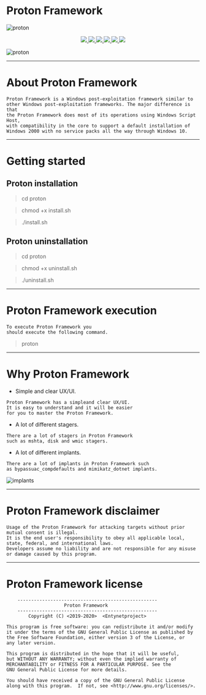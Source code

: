 # Proton Framework

![proton](https://user-images.githubusercontent.com/54115104/74107508-fa465880-4b81-11ea-9d8b-4dd277e82019.jpeg)

<p align="center">
  <a href="http://entynetproject.simplesite.com/">
    <img src="https://img.shields.io/badge/entynetproject-Ivan%20Nikolsky-blue.svg">
  </a> 
  <a href="https://github.com/entynetproject/proton/releases">
    <img src="https://img.shields.io/github/release/entynetproject/proton.svg">
  </a>
  <a href="https://wikipedia.org/wiki/Python_(programming_language)">
    <img src="https://img.shields.io/badge/language-python-blue.svg">
 </a>
  <a href="https://github.com/entynetproject/proton/issues?q=is%3Aissue+is%3Aclosed">
      <img src="https://img.shields.io/github/issues/entynetproject/proton.svg">
  </a>
  <a href="https://github.com/entynetproject/proton/wiki">
      <img src="https://img.shields.io/badge/wiki%20-proton-lightgrey.svg">
 </a>
  <a href="https://twitter.com/entynetproject">
    <img src="https://img.shields.io/badge/twitter-entynetproject-blue.svg">
 </a>
</p>

![proton](https://user-images.githubusercontent.com/54115104/78238953-d0f0db80-74e5-11ea-9267-2fd28007d307.png)

***

# About Proton Framework

```
Proton Framework is a Windows post-exploitation framework similar to 
other Windows post-exploitation frameworks. The major difference is that 
the Proton Framework does most of its operations using Windows Script Host, 
with compatibility in the core to support a default installation of 
Windows 2000 with no service packs all the way through Windows 10.
```

***

# Getting started

## Proton installation

> cd proton

> chmod +x install.sh

> ./install.sh

## Proton uninstallation

> cd proton

> chmod +x uninstall.sh

> ./uninstall.sh

***

# Proton Framework execution

```
To execute Proton Framework you
should execute the following command.
```

> proton

***

# Why Proton Framework

 * Simple and clear UX/UI.

```
Proton Framework has a simpleand clear UX/UI. 
It is easy to understand and it will be easier 
for you to master the Proton Framework.
```

* A lot of different stagers.

```
There are a lot of stagers in Proton Framework
such as mshta, disk and wmic stagers.
```

 * A lot of different implants.

```
There are a lot of implants in Proton Framework such 
as bypassuac_compdefaults and mimikatz_dotnet implants.
```

![implants](https://user-images.githubusercontent.com/54115104/78238958-d2ba9f00-74e5-11ea-9815-5b88faa870d3.png)

***
    
# Proton Framework disclaimer

```
Usage of the Proton Framework for attacking targets without prior mutual consent is illegal. 
It is the end user's responsibility to obey all applicable local, state, federal, and international laws. 
Developers assume no liability and are not responsible for any misuse or damage caused by this program.
```

***

# Proton Framework license

```
    ---------------------------------------------------
                     Proton Framework                  
    ---------------------------------------------------
        Copyright (C) <2019-2020>  <Entynetproject>

This program is free software: you can redistribute it and/or modify
it under the terms of the GNU General Public License as published by
the Free Software Foundation, either version 3 of the License, or
any later version.

This program is distributed in the hope that it will be useful,
but WITHOUT ANY WARRANTY; without even the implied warranty of
MERCHANTABILITY or FITNESS FOR A PARTICULAR PURPOSE. See the
GNU General Public License for more details.

You should have received a copy of the GNU General Public License
along with this program.  If not, see <http://www.gnu.org/licenses/>.
```
